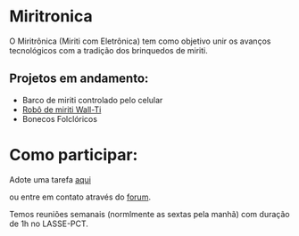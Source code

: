 # Miritronica 

O Miritrônica (Miriti com Eletrônica) tem como objetivo unir os avanços tecnológicos com a tradição dos brinquedos de miriti.

## Projetos em andamento:

* Barco de miriti controlado pelo celular
* [Robô de miriti Wall-Ti](https://github.com/lasseufpa/Miritronica/wiki/Projeto-Wall-Ti)
* Bonecos Folclóricos

# Como participar:

Adote uma tarefa [aqui](https://github.com/lasseufpa/Miritronica/issues)

ou entre em contato através do [forum](https://www.quicktopic.com/52/H/xq95KSk64Q3vZ).

Temos reuniões semanais (normlmente as sextas pela manhã) com duração de 1h no LASSE-PCT.



